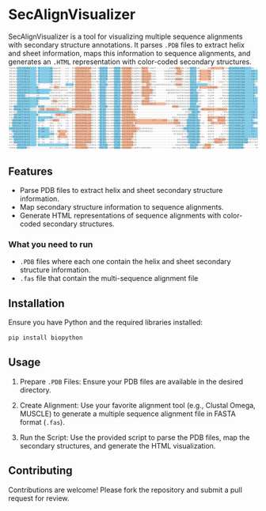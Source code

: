  # SecAlignVisualizer

SecAlignVisualizer is a tool for visualizing multiple sequence alignments with secondary structure annotations. It parses `.PDB` files to extract helix and sheet information, maps this information to sequence alignments, and generates an `.HTML` representation with color-coded secondary structures.
![Alternate image text](Images/Example.png)

## Features

- Parse PDB files to extract helix and sheet secondary structure information.
- Map secondary structure information to sequence alignments.
- Generate HTML representations of sequence alignments with color-coded secondary structures.

### What you need to run
- `.PDB` files where each one contain the helix and sheet secondary structure information.
- `.fas` file that contain the multi-sequence alignment file

## Installation

Ensure you have Python and the required libraries installed:

```bash
pip install biopython
```

## Usage
1. Prepare `.PDB` Files: Ensure your PDB files are available in the desired directory.

2. Create Alignment: Use your favorite alignment tool (e.g., Clustal Omega, MUSCLE) to generate a multiple sequence alignment file in FASTA format (`.fas`).

3. Run the Script: Use the provided script to parse the PDB files, map the secondary structures, and generate the HTML visualization.

## Contributing
Contributions are welcome! Please fork the repository and submit a pull request for review.
